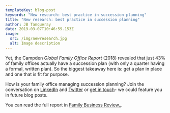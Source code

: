 ```yaml
---
templateKey: blog-post
keywords: "New research: best practice in succession planning"
title: "New research: best practice in succession planning"
author: JB Tanqueray
date: 2019-03-07T10:46:59.153Z
image:
  src: /img/newresearch.jpg
  alt: Image description
---
```

Yet, the Campden *Global Family Office Report* (2018) revealed that just 43% of family offices actually have a succession plan (with only a quarter having a formal, written plan). So the biggest takeaway here is: get a plan in place and one that is fit for purpose.

How is your family office managing succession planning? Join the conversation on [LinkedIn](https://www.linkedin.com/company/finlight) and [Twitter](https://twitter.com/finlightnews) or [get in touch](mailto:jb.tanqueray@finlight.com)- we could feature you in future blog posts.

You can read the full report in [Family Business Review_](https://journals.sagepub.com/doi/full/10.1177/0894486519827435).